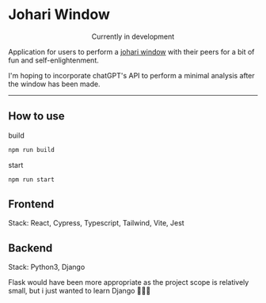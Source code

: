 # Johari Window

<div align='center'>Currently in development</div>

Application for users to perform a [johari window](https://en.wikipedia.org/wiki/Johari_window) with their peers for a bit of fun and self-enlightenment.

I'm hoping to incorporate chatGPT's API to perform a minimal analysis after the window has been made.

---

## How to use

build
```bash
npm run build
```

start
```bash
npm run start
```

## Frontend

Stack: React, Cypress, Typescript, Tailwind, Vite, Jest

## Backend

Stack: Python3, Django

Flask would have been more appropriate as the project scope is relatively small, but i just wanted to learn Django 🤷🏻‍♂️
